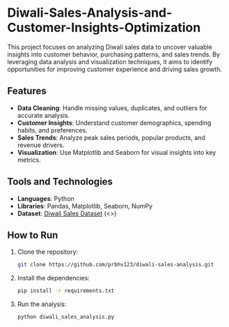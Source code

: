 # Diwali-Sales-Analysis-and-Customer-Insights-Optimization
This project focuses on analyzing Diwali sales data to uncover valuable insights into customer behavior, purchasing patterns, and sales trends. By leveraging data analysis and visualization techniques, it aims to identify opportunities for improving customer experience and driving sales growth.  

## Features  
- **Data Cleaning**: Handle missing values, duplicates, and outliers for accurate analysis.  
- **Customer Insights**: Understand customer demographics, spending habits, and preferences.  
- **Sales Trends**: Analyze peak sales periods, popular products, and revenue drivers.  
- **Visualization**: Use Matplotlib and Seaborn for visual insights into key metrics.  

## Tools and Technologies  
- **Languages**: Python  
- **Libraries**: Pandas, Matplotlib, Seaborn, NumPy
- **Dataset**: [Diwali Sales Dataset](#) (<>)


## How to Run  
1. Clone the repository:  
   ```bash  
   git clone https://github.com/prbhv123/diwali-sales-analysis.git
2. Install the dependencies:
   ```bash 
   pip install -r requirements.txt
4. Run the analysis:
   ```bash 
   python diwali_sales_analysis.py 
